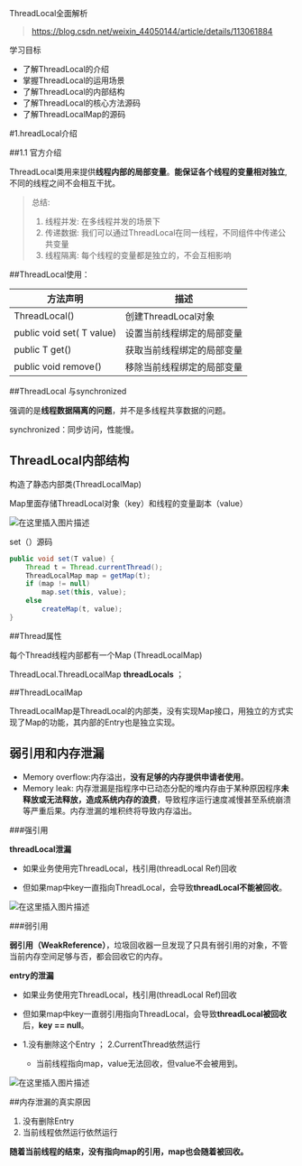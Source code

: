 ThreadLocal全面解析

> https://blog.csdn.net/weixin_44050144/article/details/113061884

学习目标

* 了解ThreadLocal的介绍
* 掌握ThreadLocal的运用场景
* 了解ThreadLocal的内部结构
* 了解ThreadLocal的核心方法源码
* 了解ThreadLocalMap的源码

#1.hreadLocal介绍

##1.1 官方介绍

ThreadLocal类用来提供**线程内部的局部变量**。**能保证各个线程的变量相对独立**,不同的线程之间不会相互干扰。


> 总结:
>
> 1. 线程并发: 在多线程并发的场景下
> 2. 传递数据: 我们可以通过ThreadLocal在同一线程，不同组件中传递公共变量
> 3. 线程隔离: 每个线程的变量都是独立的，不会互相影响

##ThreadLocal使用：

| 方法声明                  | 描述                       |
| ------------------------- | -------------------------- |
| ThreadLocal()             | 创建ThreadLocal对象        |
| public void set( T value) | 设置当前线程绑定的局部变量 |
| public T get()            | 获取当前线程绑定的局部变量 |
| public void remove()      | 移除当前线程绑定的局部变量 |

##ThreadLocal 与synchronized

强调的是**线程数据隔离的问题**，并不是多线程共享数据的问题。

synchronized：同步访问，性能慢。

## ThreadLocal内部结构

构造了静态内部类(ThreadLocalMap)

Map里面存储ThreadLocal对象（key）和线程的变量副本（value）

![在这里插入图片描述](https://ljjblog.oss-cn-beijing.aliyuncs.com/img/20210124120125266.png)

set（）源码

```java
public void set(T value) {
    Thread t = Thread.currentThread();
    ThreadLocalMap map = getMap(t);
    if (map != null)
        map.set(this, value);
    else
        createMap(t, value);
}
```

##Thread属性

每个Thread线程内部都有一个Map (ThreadLocalMap)

ThreadLocal.ThreadLocalMap **threadLocals** ；

##ThreadLocalMap

ThreadLocalMap是ThreadLocal的内部类，没有实现Map接口，用独立的方式实现了Map的功能，其内部的Entry也是独立实现。

## 弱引用和内存泄漏

- Memory overflow:内存溢出，**没有足够的内存提供申请者使用**。
- Memory leak: 内存泄漏是指程序中已动态分配的堆内存由于某种原因程序**未释放或无法释放，造成系统内存的浪费**，导致程序运行速度减慢甚至系统崩溃等严重后果。内存泄漏的堆积终将导致内存溢出。

###强引用

**threadLocal泄漏**

* 如果业务使用完ThreadLocal，栈引用(threadLocal Ref)回收

* 但如果map中key一直指向ThreadLocal，会导致**threadLocal不能被回收**。

![在这里插入图片描述](https://ljjblog.oss-cn-beijing.aliyuncs.com/img/20210124144330949.png)

###弱引用

**弱引用（WeakReference）**，垃圾回收器一旦发现了只具有弱引用的对象，不管当前内存空间足够与否，都会回收它的内存。

**entry的泄漏**

* 如果业务使用完ThreadLocal，栈引用(threadLocal Ref)回收
* 但如果map中key一直弱引用指向ThreadLocal，会导致**threadLocal被回收**后，**key == null**。

* 1.没有删除这个Entry ； 2.CurrentThread依然运行
  * 当前线程指向map，value无法回收，但value不会被用到。



![在这里插入图片描述](https://ljjblog.oss-cn-beijing.aliyuncs.com/img/20210124144945153.png)

##内存泄漏的真实原因

1. 没有删除Entry
2. 当前线程依然运行依然运行

**随着当前线程的结束，没有指向map的引用，map也会随着被回收。**

​	